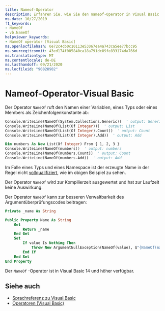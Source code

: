 ```yaml
---
title: Nameof-Operator
description: Erfahren Sie, wie Sie den nameof-Operator in Visual Basic
ms.date: 10/27/2019
f1_keywords:
- NameOf
- vb.NameOf
helpviewer_keywords:
- NameOf operator [Visual Basic]
ms.openlocfilehash: 0e72c4cb0c10113e53067ea4a743ca5ee77bcc95
ms.sourcegitcommit: 43ed174f085840ca18a791dc89fe833174da766d
ms.translationtype: MT
ms.contentlocale: de-DE
ms.lasthandoff: 09/21/2020
ms.locfileid: "90828902"
---
```

# <a name="nameof-operator---visual-basic"></a>Nameof-Operator-Visual Basic

Der Operator `NameOf` ruft den Namen einer Variablen, eines Typs oder eines Members als Zeichenfolgenkonstante ab:

```vb
Console.WriteLine(NameOf(System.Collections.Generic))  ' output: Generic
Console.WriteLine(NameOf(List(Of Integer)))  ' output: List
Console.WriteLine(NameOf(List(Of Integer).Count))  ' output: Count
Console.WriteLine(NameOf(List(Of Integer).Add))  ' output: Add

Dim numbers As New List(Of Integer) From { 1, 2, 3 }
Console.WriteLine(NameOf(numbers))  ' output: numbers
Console.WriteLine(NameOf(numbers.Count))  ' output: Count
Console.WriteLine(NameOf(numbers.Add))  ' output: Add
```

Im Falle eines Typs und eines Namespace ist der erzeugte Name in der Regel nicht [vollqualifiziert](~/_csharplang/spec/basic-concepts.md#fully-qualified-names), wie im obigen Beispiel zu sehen.

Der Operator `NameOf` wird zur Kompilierzeit ausgewertet und hat zur Laufzeit keine Auswirkung.

Der Operator `NameOf` kann zur besseren Verwaltbarkeit des Argumentüberprüfungscodes beitragen:

```vb
Private _name As String

Public Property Name As String
    Get
        Return _name
    End Get
    Set
        If value Is Nothing Then
            Throw New ArgumentNullException(NameOf(value), $"{NameOf(name)} cannot be null.")
        End If
    End Set
End Property
```

Der `NameOf` -Operator ist in Visual Basic 14 und höher verfügbar.

## <a name="see-also"></a>Siehe auch

- [Sprachreferenz zu Visual Basic](../index.md)
- [Operatoren (Visual Basic)](index.md)
